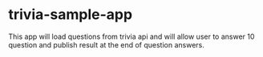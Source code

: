 # trivia-sample-app
This app will load questions from trivia api and will allow user to answer 10 question and publish result at the end of question answers. 

